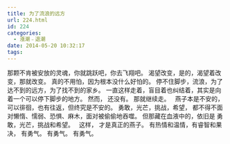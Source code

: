 ```yaml
---
title: 为了流浪的远方
url: 224.html
id: 224
categories:
  - 漲潮﹣退潮
date: 2014-05-20 10:32:17
tags:
---
```


那颗不肯被安放的灵魂，你就跳跃吧，你去飞翔吧。 渴望改变，是的，渴望着改变，那就改变。 真的不用怕，因为根本没什么好怕的。 停不住脚步，流浪，为了达不到的远方，为了找不到的家乡。 一直这样走着，盲目着也纠结着，其实是向着一个可以停下脚步的地方。 然而， 还没有。 那就继续走。   燕子本是不安的，可以徘徊，也有往返，但终究是不安的。 勇敢，光芒，挑战，希望， 都不得不面对懒惰、懦弱、恐惧、麻木，面对被偷偷地吞噬。 但那藏在血液中的，依旧是 勇敢，光芒，挑战和希望。   这样， 才是真正的燕子。 有热情和温情，有睿智和果决， 有勇气。 有勇气。 有勇气。